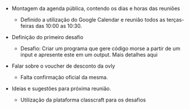 * Montagem da agenda pública, contendo os dias e horas das reuniões
  * Definido a utilização do Google Calendar e reunião todos as terças-feiras das 10:00 as 10:30.

* Definição do primeiro desafio
  * Desafio: Criar um programa que gere código morse a partir de um input e apresente este em um output. Mais detalhes aqui

* Falar sobre o voucher de desconto da ovly
  * Falta confirmação oficial da mesma.

* Ideias e sugestões para próxima reunião.
  * Utilização da plataforma classcraft para os desafios
